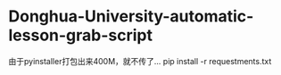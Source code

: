 # Donghua-University-automatic-lesson-grab-script
由于pyinstaller打包出来400M，就不传了...
pip install -r requestments.txt

